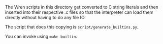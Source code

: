 The Wren scripts in this directory get converted to C string literals and then
inserted into their respective .c files so that the interpreter can load them
directly without having to do any file IO.

The script that does this copying is `script/generate_builtins.py`.

You can invoke using `make builtin`.